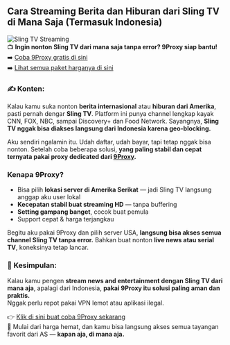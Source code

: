 ## Cara Streaming Berita dan Hiburan dari Sling TV di Mana Saja (Termasuk Indonesia)

![Sling TV Streaming](https://static.independent.co.uk/2025/03/14/12/22/Sling-TV.png)  
📺 **Ingin nonton Sling TV dari mana saja tanpa error? 9Proxy siap bantu!**  
➡️ [Coba 9Proxy gratis di sini](https://the9proxy.short.gy/github-homepage-lily555)  
➡️ [Lihat semua paket harganya di sini](https://the9proxy.short.gy/github-pricing-lily555)

### ✍️ Konten:

Kalau kamu suka nonton **berita internasional** atau **hiburan dari Amerika**, pasti pernah dengar **Sling TV**. Platform ini punya channel lengkap kayak CNN, FOX, NBC, sampai Discovery+ dan Food Network. Sayangnya, **Sling TV nggak bisa diakses langsung dari Indonesia karena geo-blocking.**

Aku sendiri ngalamin itu. Udah daftar, udah bayar, tapi tetap nggak bisa nonton. Setelah coba beberapa solusi, **yang paling stabil dan cepat ternyata pakai proxy dedicated dari [9Proxy](https://the9proxy.short.gy/github-homepage-lily555).**

### Kenapa 9Proxy?

- Bisa pilih **lokasi server di Amerika Serikat** — jadi Sling TV langsung anggap aku user lokal  
- **Kecepatan stabil buat streaming HD** — tanpa buffering  
- **Setting gampang banget**, cocok buat pemula  
- Support cepat & harga terjangkau  

Begitu aku pakai 9Proxy dan pilih server USA, **langsung bisa akses semua channel Sling TV tanpa error.** Bahkan buat nonton **live news atau serial TV**, koneksinya tetap lancar.

### 🔑 Kesimpulan:

Kalau kamu pengen **stream news and entertainment dengan Sling TV dari mana aja**, apalagi dari Indonesia, **pakai 9Proxy itu solusi paling aman dan praktis.**  
Nggak perlu repot pakai VPN lemot atau aplikasi ilegal.

👉 [Klik di sini buat coba 9Proxy sekarang](https://the9proxy.short.gy/github-homepage-lily555)  
🎯 Mulai dari harga hemat, dan kamu bisa langsung akses semua tayangan favorit dari AS — **kapan aja, di mana aja.**
